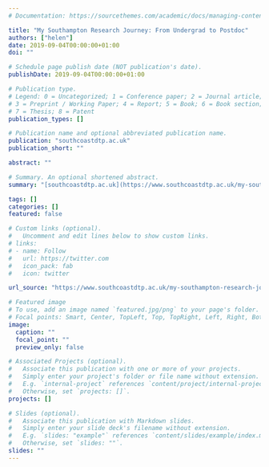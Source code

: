 ```yaml
---
# Documentation: https://sourcethemes.com/academic/docs/managing-content/

title: "My Southampton Research Journey: From Undergrad to Postdoc"
authors: ["helen"]
date: 2019-09-04T00:00:00+01:00
doi: ""

# Schedule page publish date (NOT publication's date).
publishDate: 2019-09-04T00:00:00+01:00

# Publication type.
# Legend: 0 = Uncategorized; 1 = Conference paper; 2 = Journal article;
# 3 = Preprint / Working Paper; 4 = Report; 5 = Book; 6 = Book section;
# 7 = Thesis; 8 = Patent
publication_types: []

# Publication name and optional abbreviated publication name.
publication: "southcoastdtp.ac.uk"
publication_short: ""

abstract: ""

# Summary. An optional shortened abstract.
summary: "[southcoastdtp.ac.uk](https://www.southcoastdtp.ac.uk/my-southampton-research-journey-from-undergrad-to-postdoc/), 4 September 2019: Dr Helen Kowalewska is a Post-doctoral Fellow funded by the ESRC South Coast Doctoral Training Partnership and based in the Social Statistics and Demography Department at the University of Southampton. Her research looks at the relationship between labour market and family policies and women’s employment position across advanced economies."

tags: []
categories: []
featured: false

# Custom links (optional).
#   Uncomment and edit lines below to show custom links.
# links:
# - name: Follow
#   url: https://twitter.com
#   icon_pack: fab
#   icon: twitter

url_source: "https://www.southcoastdtp.ac.uk/my-southampton-research-journey-from-undergrad-to-postdoc/"

# Featured image
# To use, add an image named `featured.jpg/png` to your page's folder. 
# Focal points: Smart, Center, TopLeft, Top, TopRight, Left, Right, BottomLeft, Bottom, BottomRight.
image:
  caption: ""
  focal_point: ""
  preview_only: false

# Associated Projects (optional).
#   Associate this publication with one or more of your projects.
#   Simply enter your project's folder or file name without extension.
#   E.g. `internal-project` references `content/project/internal-project/index.md`.
#   Otherwise, set `projects: []`.
projects: []

# Slides (optional).
#   Associate this publication with Markdown slides.
#   Simply enter your slide deck's filename without extension.
#   E.g. `slides: "example"` references `content/slides/example/index.md`.
#   Otherwise, set `slides: ""`.
slides: ""
---
```


